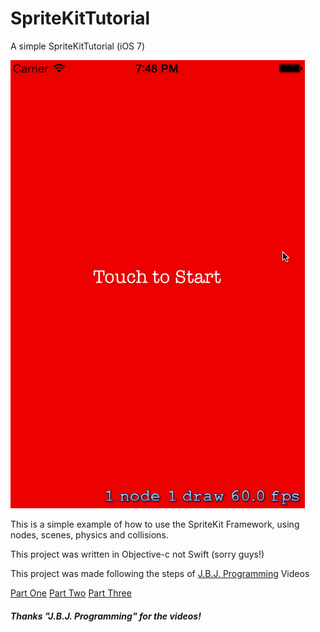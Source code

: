 SpriteKitTutorial
=================

A simple SpriteKitTutorial (iOS 7) 

![Example](https://raw.githubusercontent.com/emersonbroga/SpriteKitTutorial/master/example.gif)


This is a simple example of how to use the SpriteKit Framework, using nodes, scenes, physics and collisions.


This project was written in Objective-c not Swift (sorry guys!)

This project was made following the steps of [J.B.J. Programming](https://www.youtube.com/user/JBJProgramming/) Videos 

[Part One](https://www.youtube.com/watch?v=7cuauqdO6WE)
[Part Two](https://www.youtube.com/watch?v=BmoSYsrU5fE)
[Part Three](https://www.youtube.com/watch?v=Mc9jZ93KdAI)


##### Thanks "J.B.J. Programming" for the videos!


